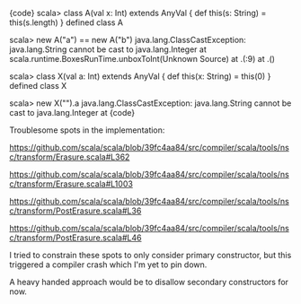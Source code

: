 {code}
scala> class A(val x: Int) extends AnyVal { def this(s: String) = this(s.length) }
defined class A

scala> new A("a") == new A("b")
java.lang.ClassCastException: java.lang.String cannot be cast to java.lang.Integer
    at scala.runtime.BoxesRunTime.unboxToInt(Unknown Source)
    at .<init>(<console>:9)
    at .<clinit>(<console>)

scala> class X(val a: Int) extends AnyVal { def this(x: String) = this(0) }
defined class X

scala> new X("").a
java.lang.ClassCastException: java.lang.String cannot be cast to java.lang.Integer
    at
{code}

Troublesome spots in the implementation:

https://github.com/scala/scala/blob/39fc4aa84/src/compiler/scala/tools/nsc/transform/Erasure.scala#L362

https://github.com/scala/scala/blob/39fc4aa84/src/compiler/scala/tools/nsc/transform/Erasure.scala#L1003

https://github.com/scala/scala/blob/39fc4aa84/src/compiler/scala/tools/nsc/transform/PostErasure.scala#L36

https://github.com/scala/scala/blob/39fc4aa84/src/compiler/scala/tools/nsc/transform/PostErasure.scala#L46

I tried to constrain these spots to only consider primary constructor, but this triggered a compiler crash which I'm yet to pin down.

A heavy handed approach would be to disallow secondary constructors for now.



